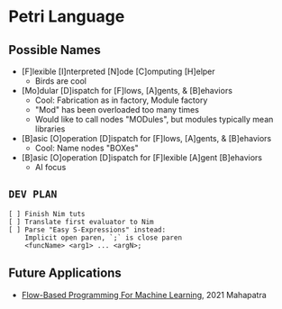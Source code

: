 # Petri Language  

## Possible Names
* [F]lexible [I]nterpreted [N]ode [C]omputing [H]elper
    - Birds are cool
* [Mo]dular [D]ispatch for [F]lows, [A]gents, & [B]ehaviors
    - Cool: Fabrication as in factory, Module factory
    - "Mod" has been overloaded too many times
    - Would like to call nodes "MODules", but modules typically mean libraries
* [B]asic [O]operation [D]ispatch for [F]lows, [A]gents, & [B]ehaviors
    - Cool: Name nodes "BOXes"
* [B]asic [O]operation [D]ispatch for [F]lexible [A]gent [B]ehaviors
    - AI focus  

## `DEV PLAN`
```
[ ] Finish Nim tuts
[ ] Translate first evaluator to Nim
[ ] Parse "Easy S-Expressions" instead: 
    Implicit open paren, `;` is close paren
    <funcName> <arg1> ... <argN>;
```

## Future Applications
* [Flow-Based Programming For Machine Learning](https://assets.researchsquare.com/files/rs-707294/v1_covered.pdf), 2021 Mahapatra
